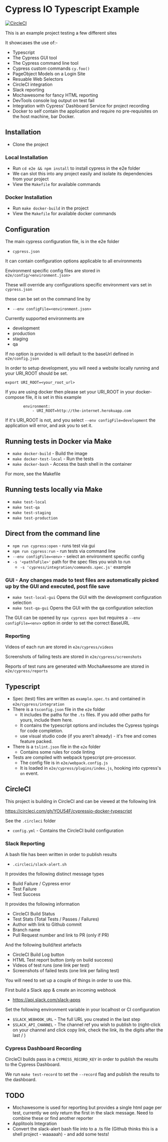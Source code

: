 # Cypress IO Typescript Example

[![CircleCI](https://circleci.com/gh/YOU54F/cypressio-docker-typescript.svg?style=svg)](https://circleci.com/gh/YOU54F/cypressio-docker-typescript)

This is an example project testing a few different sites

It showcases the use of:-

- Typescript
- The Cypress GUI tool
- The Cypress command line tool
- Cypress custom commands `cy.foo()`
- PageObject Models on a Login Site
- Resuable Web Selectors
- CircleCI integration
- Slack reporting
- Mochawesome for fancy HTML reporting
- DevTools console log output on test fail
- Integration with Cypress' Dashboard Service for project recording
- Docker to self contain the application and require no pre-requisites on the host machine, bar Docker.

## Installation

- Clone the project

### Local Installation

- Run `cd e2e && npm install` to install cypress in the e2e folder
- We can slot this into any project easily and isolate its dependencies from your project
- View the `Makefile` for available commands

### Docker Installation

- Run `make docker-build` in the project 
- View the `Makefile` for available docker commands

## Configuration

The main cypress configuration file, is in the e2e folder

- `cypress.json`

It can contain configuration options applicable to all environments

Environment specific config files are stored in `e2e/config/<environment.json>`

These will override any configurations specific environment vars set in `cypress.json`

these can be set on the command line by

- `--env configFile=<environment.json>`

Currently supported environments are

- development
- production
- staging
- qa

If no option is provided is will default to the baseUrl defined in `e2e/config.json`

In order to setup development, you will need a website locally running and your URI_ROOT should be set.

`export URI_ROOT=<your_root_url>`

If you are using docker then please set your URI_ROOT in your docker-compose file, it is set in this example

```
        environment:
            - URI_ROOT=http://the-internet.herokuapp.com
```

If it's URI_ROOT is not, and you select `--env configFile=development` the application will error, and ask you to set it.

## Running tests in Docker via Make

- `make docker-build` - Build the image
- `make docker-test-local` - Run the tests
- `make docker-bash` - Access the bash shell in the container

For more, see the Makefile

## Running tests locally via Make

- `make test-local` 
- `make test-qa`
- `make test-staging` 
- `make test-production` 

## Direct from the command line

- `npm run cypress:open` - runs test via gui
- `npm run cypress:run`  - run tests via command line
- `--env configFile=<env>` - select an environment specific config
- `-s '<pathToFile>'` path for the spec files you wish to run 
  - `-s 'cypress/integration/commands.spec.js'` example

### GUI - Any changes made to test files are automatically picked up by the GUI and executed, post file save

- `make test-local-gui` Opens the GUI with the development configuration selection
- `make test-qa-gui`    Opens the GUI with the qa configuration selection

The GUI can be opened by `npx cypress open` but requires a `--env configFile=<env>` option in order to set the correct BaseURL

### Reporting

Videos of each run are stored in `e2e/cypress/videos`

Screenshots of failing tests are stored in `e2e/cypress/screenshots`

Reports of test runs are generated with MochaAwesome are stored in `e2e/cypress/reports`

## Typescript

- Spec (test) files are written as `example.spec.ts` and contained in `e2e/cypress/integration`
- There is a `tsconfig.json` file in the `e2e` folder
  - It includes the paths for the `.ts` files. If you add other paths for yours, include them here.
  - It contains the typescript options and includes the Cypress typings for code completion.
  - use visual studio code (if you aren't already) - it's free and comes feature packed.
- There is a `tslint.json` file in the `e2e` folder
  - Contains some rules for code linting
- Tests are compiled with webpack typescript pre-processor.
  - The config file is in `e2e/webpack.config.js`
  - It is loaded in `e2e/cypress/plugins/index.js`, hooking into cypress's `on` event.

## CircleCI

This project is building in CircleCI and can be viewed at the following link

https://circleci.com/gh/YOU54F/cypressio-docker-typescript

See the `.circleci` folder

- `config.yml` - Contains the CircleCI build configuration

### Slack Reporting

A bash file has been written in order to publish results

- `.circleci/slack-alert.sh`

It provides the following distinct message types

- Build Failure / Cypress error
- Test Failure
- Test Success

It provides the following information

- CircleCI Build Status
- Test Stats (Total Tests / Passes / Failures)
- Author with link to Github commit
- Branch name
- Pull Request number and link to PR (only if PR)

And the following build/test artefacts

- CircleCI Build Log button
- HTML Test report button (only on build success)
- Videos of test runs (one link per test)
- Screenshots of failed tests (one link per failing test)

You will need to set up a couple of things in order to use this.

First build a Slack app & create an incoming webhook

- https://api.slack.com/slack-apps

Set the following environment variable in your localhost or CI configuration

- `$SLACK_WEBHOOK_URL` - The full URL you created in the last step
- `$SLACK_API_CHANNEL` - The channel ref you wish to publish to (right-click on your channel and click copy link, check the link, its the digits after the last / )

### Cypress Dashboard Recording

CircleCI builds pass in a `CYPRESS_RECORD_KEY` in order to publish the results to the Cypress Dashboard.

We run `make test-record` to set the `--record` flag and publish the results to the dashboard.

## TODO

- Mochawesome is used for reporting but provides a single html page per test, currently we only return the first in the slack message. Need to combine these or find another reporter
- Applitools Integration
- Convert the slack-alert bash file into to a .ts file (Github thinks this is a shell project - waaaaah) - and add some tests!
